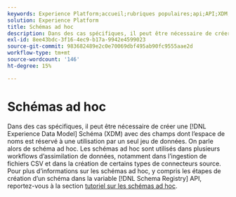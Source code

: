 ```yaml
---
keywords: Experience Platform;accueil;rubriques populaires;api;API;XDM;système XDM;modèle de données d’expérience;modèle de données d’expérience;modèle de données d’expérience;modèle de données;modèle de données;registre des schémas;ad hoc;ad hoc;ad hoc;ad hoc;ad hoc;ad hoc;ad hoc;ad hoc;ad hoc;ad hoc;ad hoc ;
solution: Experience Platform
title: Schémas ad hoc
description: Dans des cas spécifiques, il peut être nécessaire de créer un schéma XDM avec des champs dont l’espace de noms est réservé à une utilisation par un seul jeu de données. On parle alors de schéma ad hoc.
exl-id: 8ee43bdc-3f16-4ec9-b17a-9942e4599023
source-git-commit: 983682489e2c0e70069dbf495ab90fc9555aae2d
workflow-type: tm+mt
source-wordcount: '146'
ht-degree: 15%

---
```


# Schémas ad hoc

Dans des cas spécifiques, il peut être nécessaire de créer une [!DNL Experience Data Model] Schéma (XDM) avec des champs dont l’espace de noms est réservé à une utilisation par un seul jeu de données. On parle alors de schéma ad hoc. Les schémas ad hoc sont utilisés dans plusieurs workflows d’assimilation de données, notamment dans l’ingestion de fichiers CSV et dans la création de certains types de connecteurs source. Pour plus d’informations sur les schémas ad hoc, y compris les étapes de création d’un schéma dans la variable [!DNL Schema Registry] API, reportez-vous à la section [tutoriel sur les schémas ad hoc](../tutorials/ad-hoc.md).
